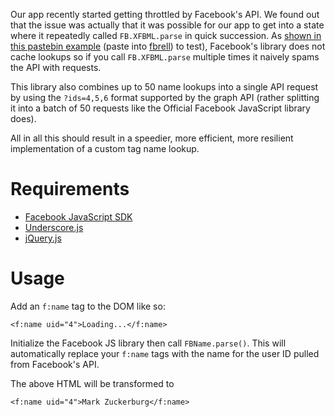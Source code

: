 Our app recently started getting throttled by Facebook's API. We found out that the issue was actually that
it was possible for our app to get into a state where it repeatedly called `FB.XFBML.parse` in quick
succession. As [shown in this pastebin example](http://pastebin.com/Ung6Jt38)
(paste into [fbrell](https://www.fbrell.com/)) to test), Facebook's library does not cache
lookups so if you call `FB.XFBML.parse` multiple times it naively spams the API with requests.

This library also combines up to 50 name lookups into a single API request by using the `?ids=4,5,6` format
supported by the graph API (rather splitting it into a batch of 50 requests like the Official Facebook
JavaScript library does).

All in all this should result in a speedier, more efficient, more resilient implementation of a custom
tag name lookup.

Requirements
============

* [Facebook JavaScript SDK](https://developers.facebook.com/docs/javascript)
* [Underscore.js](http://underscorejs.org/)
* [jQuery.js](http://jquery.com/)

Usage
=====

Add an `f:name` tag to the DOM like so:

    <f:name uid="4">Loading...</f:name>

Initialize the Facebook JS library then call `FBName.parse()`. This will automatically replace your `f:name` tags
with the name for the user ID pulled from Facebook's API.

The above HTML will be transformed to

    <f:name uid="4">Mark Zuckerburg</f:name>
